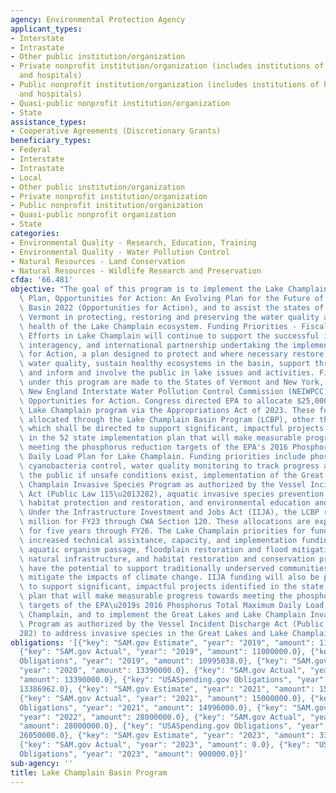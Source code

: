 ```yaml
---
agency: Environmental Protection Agency
applicant_types:
- Interstate
- Intrastate
- Other public institution/organization
- Private nonprofit institution/organization (includes institutions of higher education
  and hospitals)
- Public nonprofit institution/organization (includes institutions of higher education
  and hospitals)
- Quasi-public nonprofit institution/organization
- State
assistance_types:
- Cooperative Agreements (Discretionary Grants)
beneficiary_types:
- Federal
- Interstate
- Intrastate
- Local
- Other public institution/organization
- Private nonprofit institution/organization
- Public nonprofit institution/organization
- Quasi-public nonprofit organization
- State
categories:
- Environmental Quality - Research, Education, Training
- Environmental Quality - Water Pollution Control
- Natural Resources - Land Conservation
- Natural Resources - Wildlife Research and Preservation
cfda: '66.481'
objective: "The goal of this program is to implement the Lake Champlain Basin Management\
  \ Plan, Opportunities for Action: An Evolving Plan for the Future of the Lake Champlain\
  \ Basin 2022 (Opportunities for Action), and to assist the states of New York and\
  \ Vermont in protecting, restoring and preserving the water quality and ecological\
  \ health of the Lake Champlain ecosystem. Funding Priorities - Fiscal Year 2023:\
  \ Efforts in Lake Champlain will continue to support the successful interstate,\
  \ interagency, and international partnership undertaking the implementation of Opportunities\
  \ for Action, a plan designed to protect and where necessary restore the lake's\
  \ water quality, sustain healthy ecosystems in the basin, support thriving communities\
  \ and inform and involve the public in lake issues and activities. Financial awards\
  \ under this program are made to the States of Vermont and New York, and to the\
  \ New England Interstate Water Pollution Control Commission (NEIWPCC) to implement\
  \ Opportunities for Action. Congress directed EPA to allocate $25,000,000 for the\
  \ Lake Champlain program via the Appropriations Act of 2023. These funds shall be\
  \ allocated through the Lake Champlain Basin Program (LCBP), other than $8,000,000,\
  \ which shall be directed to support significant, impactful projects identified\
  \ in the 52 state implementation plan that will make measurable progress towards\
  \ meeting the phosphorus reduction targets of the EPA's 2016 Phosphorus Total Maximum\
  \ Daily Load Plan for Lake Champlain. Funding priorities include phosphorus reduction,\
  \ cyanobacteria control, water quality monitoring to track progress and alerts to\
  \ the public if unsafe conditions exist, implementation of the Great Lakes and Lake\
  \ Champlain Invasive Species Program as authorized by the Vessel Incident Discharge\
  \ Act (Public Law 115\u2013282), aquatic invasive species prevention and control,\
  \ habitat protection and restoration, and environmental education and outreach.\
  \ Under the Infrastructure Investment and Jobs Act (IIJA), the LCBP received $8\
  \ million for FY23 through CWA Section 120. These allocations are expected to continue\
  \ for five years through FY26. The Lake Champlain priorities for funding include\
  \ increased technical assistance, capacity, and implementation funding to support\
  \ aquatic organism passage, floodplain restoration and flood mitigation, use of\
  \ natural infrastructure, and habitat restoration and conservation programs that\
  \ have the potential to support traditionally underserved communities and/or will\
  \ mitigate the impacts of climate change. IIJA funding will also be prioritized\
  \ to support significant, impactful projects identified in the state implementation\
  \ plan that will make measurable progress towards meeting the phosphorus reduction\
  \ targets of the EPA\u2019s 2016 Phosphorus Total Maximum Daily Load Plan for Lake\
  \ Champlain, and to implement the Great Lakes and Lake Champlain Invasive Species\
  \ Program as authorized by the Vessel Incident Discharge Act (Public Law 115\u2013\
  282) to address invasive species in the Great Lakes and Lake Champlain."
obligations: '[{"key": "SAM.gov Estimate", "year": "2019", "amount": 11000000.0},
  {"key": "SAM.gov Actual", "year": "2019", "amount": 11000000.0}, {"key": "USASpending.gov
  Obligations", "year": "2019", "amount": 10995038.0}, {"key": "SAM.gov Estimate",
  "year": "2020", "amount": 13390000.0}, {"key": "SAM.gov Actual", "year": "2020",
  "amount": 13390000.0}, {"key": "USASpending.gov Obligations", "year": "2020", "amount":
  13386962.0}, {"key": "SAM.gov Estimate", "year": "2021", "amount": 15000000.0},
  {"key": "SAM.gov Actual", "year": "2021", "amount": 15000000.0}, {"key": "USASpending.gov
  Obligations", "year": "2021", "amount": 14996000.0}, {"key": "SAM.gov Estimate",
  "year": "2022", "amount": 28000000.0}, {"key": "SAM.gov Actual", "year": "2022",
  "amount": 28000000.0}, {"key": "USASpending.gov Obligations", "year": "2022", "amount":
  26050000.0}, {"key": "SAM.gov Estimate", "year": "2023", "amount": 33000000.0},
  {"key": "SAM.gov Actual", "year": "2023", "amount": 0.0}, {"key": "USASpending.gov
  Obligations", "year": "2023", "amount": 900000.0}]'
sub-agency: ''
title: Lake Champlain Basin Program
---
```

